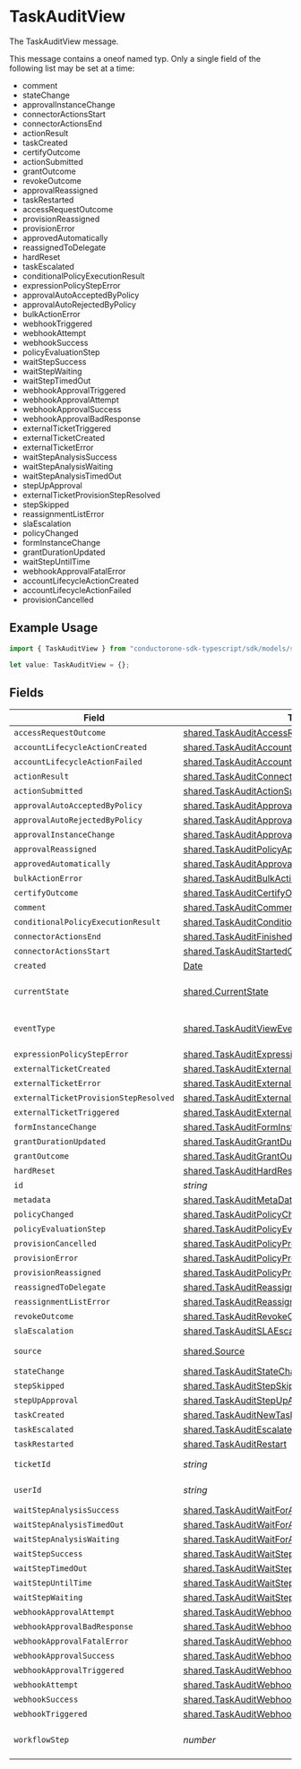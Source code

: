 # TaskAuditView

The TaskAuditView message.

This message contains a oneof named typ. Only a single field of the following list may be set at a time:
  - comment
  - stateChange
  - approvalInstanceChange
  - connectorActionsStart
  - connectorActionsEnd
  - actionResult
  - taskCreated
  - certifyOutcome
  - actionSubmitted
  - grantOutcome
  - revokeOutcome
  - approvalReassigned
  - taskRestarted
  - accessRequestOutcome
  - provisionReassigned
  - provisionError
  - approvedAutomatically
  - reassignedToDelegate
  - hardReset
  - taskEscalated
  - conditionalPolicyExecutionResult
  - expressionPolicyStepError
  - approvalAutoAcceptedByPolicy
  - approvalAutoRejectedByPolicy
  - bulkActionError
  - webhookTriggered
  - webhookAttempt
  - webhookSuccess
  - policyEvaluationStep
  - waitStepSuccess
  - waitStepWaiting
  - waitStepTimedOut
  - webhookApprovalTriggered
  - webhookApprovalAttempt
  - webhookApprovalSuccess
  - webhookApprovalBadResponse
  - externalTicketTriggered
  - externalTicketCreated
  - externalTicketError
  - waitStepAnalysisSuccess
  - waitStepAnalysisWaiting
  - waitStepAnalysisTimedOut
  - stepUpApproval
  - externalTicketProvisionStepResolved
  - stepSkipped
  - reassignmentListError
  - slaEscalation
  - policyChanged
  - formInstanceChange
  - grantDurationUpdated
  - waitStepUntilTime
  - webhookApprovalFatalError
  - accountLifecycleActionCreated
  - accountLifecycleActionFailed
  - provisionCancelled


## Example Usage

```typescript
import { TaskAuditView } from "conductorone-sdk-typescript/sdk/models/shared";

let value: TaskAuditView = {};
```

## Fields

| Field                                                                                                                             | Type                                                                                                                              | Required                                                                                                                          | Description                                                                                                                       |
| --------------------------------------------------------------------------------------------------------------------------------- | --------------------------------------------------------------------------------------------------------------------------------- | --------------------------------------------------------------------------------------------------------------------------------- | --------------------------------------------------------------------------------------------------------------------------------- |
| `accessRequestOutcome`                                                                                                            | [shared.TaskAuditAccessRequestOutcome](../../../sdk/models/shared/taskauditaccessrequestoutcome.md)                               | :heavy_minus_sign:                                                                                                                | N/A                                                                                                                               |
| `accountLifecycleActionCreated`                                                                                                   | [shared.TaskAuditAccountLifecycleActionCreated](../../../sdk/models/shared/taskauditaccountlifecycleactioncreated.md)             | :heavy_minus_sign:                                                                                                                | N/A                                                                                                                               |
| `accountLifecycleActionFailed`                                                                                                    | [shared.TaskAuditAccountLifecycleActionFailed](../../../sdk/models/shared/taskauditaccountlifecycleactionfailed.md)               | :heavy_minus_sign:                                                                                                                | N/A                                                                                                                               |
| `actionResult`                                                                                                                    | [shared.TaskAuditConnectorActionResult](../../../sdk/models/shared/taskauditconnectoractionresult.md)                             | :heavy_minus_sign:                                                                                                                | N/A                                                                                                                               |
| `actionSubmitted`                                                                                                                 | [shared.TaskAuditActionSubmitted](../../../sdk/models/shared/taskauditactionsubmitted.md)                                         | :heavy_minus_sign:                                                                                                                | N/A                                                                                                                               |
| `approvalAutoAcceptedByPolicy`                                                                                                    | [shared.TaskAuditApprovalAutoAcceptedByPolicy](../../../sdk/models/shared/taskauditapprovalautoacceptedbypolicy.md)               | :heavy_minus_sign:                                                                                                                | N/A                                                                                                                               |
| `approvalAutoRejectedByPolicy`                                                                                                    | [shared.TaskAuditApprovalAutoRejectedByPolicy](../../../sdk/models/shared/taskauditapprovalautorejectedbypolicy.md)               | :heavy_minus_sign:                                                                                                                | N/A                                                                                                                               |
| `approvalInstanceChange`                                                                                                          | [shared.TaskAuditApprovalInstanceChange](../../../sdk/models/shared/taskauditapprovalinstancechange.md)                           | :heavy_minus_sign:                                                                                                                | N/A                                                                                                                               |
| `approvalReassigned`                                                                                                              | [shared.TaskAuditPolicyApprovalReassigned](../../../sdk/models/shared/taskauditpolicyapprovalreassigned.md)                       | :heavy_minus_sign:                                                                                                                | N/A                                                                                                                               |
| `approvedAutomatically`                                                                                                           | [shared.TaskAuditApprovalHappenedAutomatically](../../../sdk/models/shared/taskauditapprovalhappenedautomatically.md)             | :heavy_minus_sign:                                                                                                                | N/A                                                                                                                               |
| `bulkActionError`                                                                                                                 | [shared.TaskAuditBulkActionError](../../../sdk/models/shared/taskauditbulkactionerror.md)                                         | :heavy_minus_sign:                                                                                                                | N/A                                                                                                                               |
| `certifyOutcome`                                                                                                                  | [shared.TaskAuditCertifyOutcome](../../../sdk/models/shared/taskauditcertifyoutcome.md)                                           | :heavy_minus_sign:                                                                                                                | N/A                                                                                                                               |
| `comment`                                                                                                                         | [shared.TaskAuditComment](../../../sdk/models/shared/taskauditcomment.md)                                                         | :heavy_minus_sign:                                                                                                                | N/A                                                                                                                               |
| `conditionalPolicyExecutionResult`                                                                                                | [shared.TaskAuditConditionalPolicyExecutionResult](../../../sdk/models/shared/taskauditconditionalpolicyexecutionresult.md)       | :heavy_minus_sign:                                                                                                                | N/A                                                                                                                               |
| `connectorActionsEnd`                                                                                                             | [shared.TaskAuditFinishedConnectorActions](../../../sdk/models/shared/taskauditfinishedconnectoractions.md)                       | :heavy_minus_sign:                                                                                                                | N/A                                                                                                                               |
| `connectorActionsStart`                                                                                                           | [shared.TaskAuditStartedConnectorActions](../../../sdk/models/shared/taskauditstartedconnectoractions.md)                         | :heavy_minus_sign:                                                                                                                | N/A                                                                                                                               |
| `created`                                                                                                                         | [Date](https://developer.mozilla.org/en-US/docs/Web/JavaScript/Reference/Global_Objects/Date)                                     | :heavy_minus_sign:                                                                                                                | N/A                                                                                                                               |
| `currentState`                                                                                                                    | [shared.CurrentState](../../../sdk/models/shared/currentstate.md)                                                                 | :heavy_minus_sign:                                                                                                                | The currentState field.                                                                                                           |
| `eventType`                                                                                                                       | [shared.TaskAuditViewEventType](../../../sdk/models/shared/taskauditvieweventtype.md)                                             | :heavy_minus_sign:                                                                                                                | The eventType field.                                                                                                              |
| `expressionPolicyStepError`                                                                                                       | [shared.TaskAuditExpressionPolicyStepError](../../../sdk/models/shared/taskauditexpressionpolicysteperror.md)                     | :heavy_minus_sign:                                                                                                                | N/A                                                                                                                               |
| `externalTicketCreated`                                                                                                           | [shared.TaskAuditExternalTicketCreated](../../../sdk/models/shared/taskauditexternalticketcreated.md)                             | :heavy_minus_sign:                                                                                                                | N/A                                                                                                                               |
| `externalTicketError`                                                                                                             | [shared.TaskAuditExternalTicketError](../../../sdk/models/shared/taskauditexternalticketerror.md)                                 | :heavy_minus_sign:                                                                                                                | N/A                                                                                                                               |
| `externalTicketProvisionStepResolved`                                                                                             | [shared.TaskAuditExternalTicketProvisionStepResolved](../../../sdk/models/shared/taskauditexternalticketprovisionstepresolved.md) | :heavy_minus_sign:                                                                                                                | N/A                                                                                                                               |
| `externalTicketTriggered`                                                                                                         | [shared.TaskAuditExternalTicketTriggered](../../../sdk/models/shared/taskauditexternaltickettriggered.md)                         | :heavy_minus_sign:                                                                                                                | N/A                                                                                                                               |
| `formInstanceChange`                                                                                                              | [shared.TaskAuditFormInstanceChange](../../../sdk/models/shared/taskauditforminstancechange.md)                                   | :heavy_minus_sign:                                                                                                                | N/A                                                                                                                               |
| `grantDurationUpdated`                                                                                                            | [shared.TaskAuditGrantDurationUpdated](../../../sdk/models/shared/taskauditgrantdurationupdated.md)                               | :heavy_minus_sign:                                                                                                                | N/A                                                                                                                               |
| `grantOutcome`                                                                                                                    | [shared.TaskAuditGrantOutcome](../../../sdk/models/shared/taskauditgrantoutcome.md)                                               | :heavy_minus_sign:                                                                                                                | N/A                                                                                                                               |
| `hardReset`                                                                                                                       | [shared.TaskAuditHardReset](../../../sdk/models/shared/taskaudithardreset.md)                                                     | :heavy_minus_sign:                                                                                                                | N/A                                                                                                                               |
| `id`                                                                                                                              | *string*                                                                                                                          | :heavy_minus_sign:                                                                                                                | The id field.                                                                                                                     |
| `metadata`                                                                                                                        | [shared.TaskAuditMetaData](../../../sdk/models/shared/taskauditmetadata.md)                                                       | :heavy_minus_sign:                                                                                                                | N/A                                                                                                                               |
| `policyChanged`                                                                                                                   | [shared.TaskAuditPolicyChanged](../../../sdk/models/shared/taskauditpolicychanged.md)                                             | :heavy_minus_sign:                                                                                                                | N/A                                                                                                                               |
| `policyEvaluationStep`                                                                                                            | [shared.TaskAuditPolicyEvaluationStep](../../../sdk/models/shared/taskauditpolicyevaluationstep.md)                               | :heavy_minus_sign:                                                                                                                | N/A                                                                                                                               |
| `provisionCancelled`                                                                                                              | [shared.TaskAuditPolicyProvisionCancelled](../../../sdk/models/shared/taskauditpolicyprovisioncancelled.md)                       | :heavy_minus_sign:                                                                                                                | N/A                                                                                                                               |
| `provisionError`                                                                                                                  | [shared.TaskAuditPolicyProvisionError](../../../sdk/models/shared/taskauditpolicyprovisionerror.md)                               | :heavy_minus_sign:                                                                                                                | N/A                                                                                                                               |
| `provisionReassigned`                                                                                                             | [shared.TaskAuditPolicyProvisionReassigned](../../../sdk/models/shared/taskauditpolicyprovisionreassigned.md)                     | :heavy_minus_sign:                                                                                                                | N/A                                                                                                                               |
| `reassignedToDelegate`                                                                                                            | [shared.TaskAuditReassignedToDelegate](../../../sdk/models/shared/taskauditreassignedtodelegate.md)                               | :heavy_minus_sign:                                                                                                                | N/A                                                                                                                               |
| `reassignmentListError`                                                                                                           | [shared.TaskAuditReassignmentListError](../../../sdk/models/shared/taskauditreassignmentlisterror.md)                             | :heavy_minus_sign:                                                                                                                | N/A                                                                                                                               |
| `revokeOutcome`                                                                                                                   | [shared.TaskAuditRevokeOutcome](../../../sdk/models/shared/taskauditrevokeoutcome.md)                                             | :heavy_minus_sign:                                                                                                                | N/A                                                                                                                               |
| `slaEscalation`                                                                                                                   | [shared.TaskAuditSLAEscalation](../../../sdk/models/shared/taskauditslaescalation.md)                                             | :heavy_minus_sign:                                                                                                                | N/A                                                                                                                               |
| `source`                                                                                                                          | [shared.Source](../../../sdk/models/shared/source.md)                                                                             | :heavy_minus_sign:                                                                                                                | The source field.                                                                                                                 |
| `stateChange`                                                                                                                     | [shared.TaskAuditStateChange](../../../sdk/models/shared/taskauditstatechange.md)                                                 | :heavy_minus_sign:                                                                                                                | N/A                                                                                                                               |
| `stepSkipped`                                                                                                                     | [shared.TaskAuditStepSkipped](../../../sdk/models/shared/taskauditstepskipped.md)                                                 | :heavy_minus_sign:                                                                                                                | N/A                                                                                                                               |
| `stepUpApproval`                                                                                                                  | [shared.TaskAuditStepUpApproval](../../../sdk/models/shared/taskauditstepupapproval.md)                                           | :heavy_minus_sign:                                                                                                                | N/A                                                                                                                               |
| `taskCreated`                                                                                                                     | [shared.TaskAuditNewTask](../../../sdk/models/shared/taskauditnewtask.md)                                                         | :heavy_minus_sign:                                                                                                                | N/A                                                                                                                               |
| `taskEscalated`                                                                                                                   | [shared.TaskAuditEscalateToEmergencyAccess](../../../sdk/models/shared/taskauditescalatetoemergencyaccess.md)                     | :heavy_minus_sign:                                                                                                                | N/A                                                                                                                               |
| `taskRestarted`                                                                                                                   | [shared.TaskAuditRestart](../../../sdk/models/shared/taskauditrestart.md)                                                         | :heavy_minus_sign:                                                                                                                | N/A                                                                                                                               |
| `ticketId`                                                                                                                        | *string*                                                                                                                          | :heavy_minus_sign:                                                                                                                | The ticketId field.                                                                                                               |
| `userId`                                                                                                                          | *string*                                                                                                                          | :heavy_minus_sign:                                                                                                                | The userId field.                                                                                                                 |
| `waitStepAnalysisSuccess`                                                                                                         | [shared.TaskAuditWaitForAnalysisStepSuccess](../../../sdk/models/shared/taskauditwaitforanalysisstepsuccess.md)                   | :heavy_minus_sign:                                                                                                                | N/A                                                                                                                               |
| `waitStepAnalysisTimedOut`                                                                                                        | [shared.TaskAuditWaitForAnalysisStepTimedOut](../../../sdk/models/shared/taskauditwaitforanalysissteptimedout.md)                 | :heavy_minus_sign:                                                                                                                | N/A                                                                                                                               |
| `waitStepAnalysisWaiting`                                                                                                         | [shared.TaskAuditWaitForAnalysisStepWaiting](../../../sdk/models/shared/taskauditwaitforanalysisstepwaiting.md)                   | :heavy_minus_sign:                                                                                                                | N/A                                                                                                                               |
| `waitStepSuccess`                                                                                                                 | [shared.TaskAuditWaitStepSuccess](../../../sdk/models/shared/taskauditwaitstepsuccess.md)                                         | :heavy_minus_sign:                                                                                                                | N/A                                                                                                                               |
| `waitStepTimedOut`                                                                                                                | [shared.TaskAuditWaitStepTimedOut](../../../sdk/models/shared/taskauditwaitsteptimedout.md)                                       | :heavy_minus_sign:                                                                                                                | N/A                                                                                                                               |
| `waitStepUntilTime`                                                                                                               | [shared.TaskAuditWaitStepUntilTime](../../../sdk/models/shared/taskauditwaitstepuntiltime.md)                                     | :heavy_minus_sign:                                                                                                                | N/A                                                                                                                               |
| `waitStepWaiting`                                                                                                                 | [shared.TaskAuditWaitStepWaiting](../../../sdk/models/shared/taskauditwaitstepwaiting.md)                                         | :heavy_minus_sign:                                                                                                                | N/A                                                                                                                               |
| `webhookApprovalAttempt`                                                                                                          | [shared.TaskAuditWebhookApprovalAttempt](../../../sdk/models/shared/taskauditwebhookapprovalattempt.md)                           | :heavy_minus_sign:                                                                                                                | N/A                                                                                                                               |
| `webhookApprovalBadResponse`                                                                                                      | [shared.TaskAuditWebhookApprovalBadResponse](../../../sdk/models/shared/taskauditwebhookapprovalbadresponse.md)                   | :heavy_minus_sign:                                                                                                                | N/A                                                                                                                               |
| `webhookApprovalFatalError`                                                                                                       | [shared.TaskAuditWebhookApprovalFatalError](../../../sdk/models/shared/taskauditwebhookapprovalfatalerror.md)                     | :heavy_minus_sign:                                                                                                                | N/A                                                                                                                               |
| `webhookApprovalSuccess`                                                                                                          | [shared.TaskAuditWebhookApprovalSuccess](../../../sdk/models/shared/taskauditwebhookapprovalsuccess.md)                           | :heavy_minus_sign:                                                                                                                | N/A                                                                                                                               |
| `webhookApprovalTriggered`                                                                                                        | [shared.TaskAuditWebhookApprovalTriggered](../../../sdk/models/shared/taskauditwebhookapprovaltriggered.md)                       | :heavy_minus_sign:                                                                                                                | N/A                                                                                                                               |
| `webhookAttempt`                                                                                                                  | [shared.TaskAuditWebhookAttempt](../../../sdk/models/shared/taskauditwebhookattempt.md)                                           | :heavy_minus_sign:                                                                                                                | N/A                                                                                                                               |
| `webhookSuccess`                                                                                                                  | [shared.TaskAuditWebhookSuccess](../../../sdk/models/shared/taskauditwebhooksuccess.md)                                           | :heavy_minus_sign:                                                                                                                | N/A                                                                                                                               |
| `webhookTriggered`                                                                                                                | [shared.TaskAuditWebhookTriggered](../../../sdk/models/shared/taskauditwebhooktriggered.md)                                       | :heavy_minus_sign:                                                                                                                | N/A                                                                                                                               |
| `workflowStep`                                                                                                                    | *number*                                                                                                                          | :heavy_minus_sign:                                                                                                                | The workflowStep field.                                                                                                           |